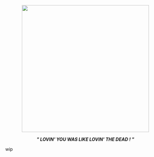 
<p align="center"> <img src= "https://i.postimg.cc/GmKtcQFP/magick.png" width="400"> </p>
<p align="center"> <b> <em> " LOVIN' YOU WAS LIKE LOVIN' THE DEAD ! " </em> </b> </p>


wip
